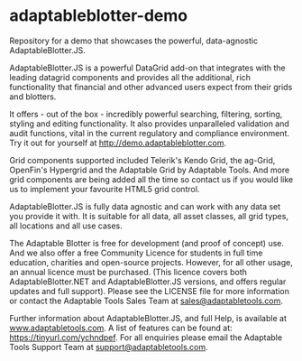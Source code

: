 # adaptableblotter-demo
Repository for a demo that showcases the powerful, data-agnostic AdaptableBlotter.JS.

AdaptableBlotter.JS is a powerful DataGrid add-on that integrates with the leading datagrid components and provides all the additional, rich functionality that financial and other advanced users expect from their grids and blotters.

It offers - out of the box - incredibly powerful searching, filtering, sorting, styling and editing functionality.  It also provides unparalleled validation and audit functions, vital in the current regulatory and compliance environment.  Try it out for yourself at http://demo.adaptableblotter.com.

Grid components supported included Telerik's Kendo Grid, the ag-Grid, OpenFin's Hypergrid and the Adaptable Grid by Adaptable Tools. And more grid components are being added all the time so contact us if you would like us to implement your favourite HTML5 grid control.

AdaptableBlotter.JS is fully data agnostic and can work with any data set you provide it with.  It is suitable for all data, all asset classes, all grid types, all locations and all use cases.

The Adaptable Blotter is free for development (and proof of concept) use.  And we also offer a free Community Licence for students in full time education, charities and open-source projects.  However, for all other usage, an annual licence must be purchased. (This licence covers both AdaptableBlotter.NET and AdaptableBlotter.JS versions, and offers regular updates and full support).  Please see the LICENSE file for more information or contact the Adaptable Tools Sales Team at sales@adaptabletools.com.

Further information about AdaptableBlotter.JS, and full Help, is available at www.adaptabletools.com.  A list of features can be found at: https://tinyurl.com/ychndpef.  For all enquiries please email the Adaptable Tools Support Team at support@adaptabletools.com.

